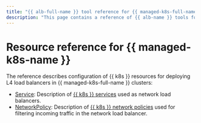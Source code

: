 ```yaml
---
title: "{{ alb-full-name }} tool reference for {{ managed-k8s-full-name }}"
description: "This page contains a reference of {{ alb-name }} tools for {{ managed-k8s-name }}."
---
```


# Resource reference for {{ managed-k8s-name }}

The reference describes configuration of {{ k8s }} resources for deploying L4 load balancers in {{ managed-k8s-full-name }} clusters:

* [Service](service.md): Description of [{{ k8s }} services](../../managed-kubernetes/concepts/index.md#service) used as network load balancers.
* [NetworkPolicy](networkpolicy.md): Description of [{{ k8s }} network policies](../../managed-kubernetes/concepts/network-policy.md) used for filtering incoming traffic in the network load balancer.
